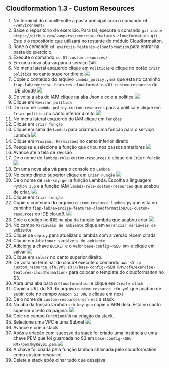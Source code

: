 ## Cloudformation 1.3 - Custom Resources

1. No terminal do cloud9 volte a pasta principal com o comando `cd ~/environment/`
2. Baixe o repositório do exercicio. Para tal, execute o comando `git clone https://github.com/vamperst/exercise-features-cloudformation.git` . Este é o repositório que utilizará no restante do módulo Cloudformaiton.
3. Rode o comando `cd exercise-features-cloudformation` para entrar na pasta do exercicio.
4. Execute o comando `cd 01-custom-resources/`
5. Em uma nova aba vá para o serviço `IAM` 
6. No menu lateral esquerdo clique em `Políticas` e clique no botão `Criar política` no canto supeiror direito
   ![](imgclick-create-policy.png)
7. Copie o conteúdo do arquivo `lambda_policy.yaml` que esta no caminho `fiap-lab/exercise-features-cloudformation/01-custom-resources` do IDE cloud9
   ![](img/copy-policy.png)
8. De volta a aba do IAM clique na aba Json e cole a política
   ![](img/paste-policy.png)    
9. Clique em `Revisar política`
10. De o nome `lambda-policy-custom-resources` para a política e clique em `Criar política` no canto inferior direito
    ![](img/create-policy.png)
11. No menu lateral esquerdo do IAM clique em `Funções`
12. Clique em `Criar função`
13. Clique em cima de `Lambda` para criarmos uma função para o serviço Lambda
    ![](img/role-click-lambda.png)
14. Clique em `Próximo: Permissões` no canto inferior direito
15. Pesquise e selecione a função que criou nos passos anteriores
    ![](img/found-policy.png)
16. Avance até a tela de revisão
17. De o nome de `lambda-role-custom-resources` e clique em `Criar função`
    ![](img/create-role.png)
18. Em uma nova aba vá para o console do `Lambda`
19. No canto direito superior clique em `Criar Função`
   ![](img/create-function.png)
20. De o nome de `ssh-key-gen` a função Lambda. Escolha a linguagem `Python 3.6` e a função IAM `lambda-role-custom-resources` que acabou de criar.
    ![](img/lambda-options-create.png)    
21. Clique em `Criar função`
22. Copie o conteudo do arquivo `custom_resource_lambda.py` que esta no caminho `fiap-lab/exercise-features-cloudformation/01-custom-resources` do IDE cloud9.
    ![](img/lambda-code.png)
23. Cole o código no IDE na aba da função lambda que acabou criar
    ![](img/lambda-ide-paste-code.png)
24. No campo `Variáveis de ambiente` clique em `Gerenciar variáveis de ambiente`
25. Clique de `deploy` para atualizar o lambda com a versão récem cirada
26. Clique em `Adicionar variáveis de ambiente`
27. Adicione a chave `BUCKET` e o valor `base-config-<SEU RM>` e clique em salvar
    ![](img/env-var-lambda.png)
27. Clique em `Salvar` no canto superior direito.
28. De volta ao terminal do cloud9 execute o comando `aws s3 cp custom_resource_cfn.yml s3://base-config-<SEU RM>/cfn/exercise-features-cloudformation/` para colocar o template do cloudformaiton no S3.
29. Abra uma aba para o `Cloudformation` e clique em `Create stack`
30. Copie a URL do S3 do arquivo `custom_resource_cfn.yml` que acabou de subir, cole no campo `Amazon S3 URL` e clique em next
31. De o nome de `custom-resources-ssh-ec2` a stack.
32. Na aba da função lambda `ssh-key-gen` copie o ARN dela. Esta no canto superior direito da página.
    ![](img/lambda-arn.png)
33. Cole no campo `FunctionARN` na criação da stack. 
34. Selecione uma VPC e uma Subnet
    ![](img/stack-details.png)
35. Avance e crie a stack
36. Após a criação com sucesso da stack foi criado uma instância e uma chave PEM que foi guardada no S3 em `base-config-<SEU RM>/pem/MyKey01.pem`
    ![](img/s3-pem-lambda.png)
37. A chave foi criada pela função lambda chamada pelo cloudformation como custom resource.
38. Delete a stack após olhar tudo que desejava.
